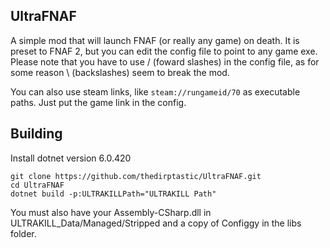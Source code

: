 ## UltraFNAF
A simple mod that will launch FNAF (or really any game) on death. It is preset to FNAF 2, but you can edit the config file to point to any game exe. Please note that you have to use / (foward slashes) in the config file, as for some reason \ (backslashes) seem to break the mod. 

You can also use steam links, like `steam://rungameid/70` as executable paths. Just put the game link in the config.
## Building
Install dotnet version 6.0.420
```
git clone https://github.com/thedirptastic/UltraFNAF.git
cd UltraFNAF
dotnet build -p:ULTRAKILLPath="ULTRAKILL Path"
```

You must also have your Assembly-CSharp.dll in ULTRAKILL_Data/Managed/Stripped and a copy of Configgy in the libs folder.
